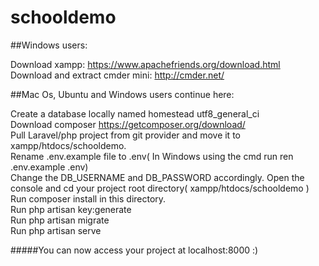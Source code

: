 # schooldemo
##Windows users:

Download xampp: https://www.apachefriends.org/download.html<br/>
Download and extract cmder mini: http://cmder.net/<br/>

##Mac Os, Ubuntu and Windows users continue here:

Create a database locally named homestead utf8_general_ci<br/>
Download composer https://getcomposer.org/download/<br/>
Pull Laravel/php project from git provider and move it to xampp/htdocs/schooldemo.<br/>
Rename .env.example file to .env( In Windows using the cmd run ren .env.example .env)<br/>
Change the DB_USERNAME and DB_PASSWORD accordingly.
Open the console and cd your project root directory( xampp/htdocs/schooldemo )<br/>
Run composer install in this directory.<br/>
Run php artisan key:generate<br/>
Run php artisan migrate<br/>
Run php artisan serve

#####You can now access your project at localhost:8000 :)
